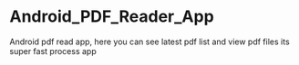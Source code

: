 # Android_PDF_Reader_App
Android pdf read app, here you can see latest pdf list and view pdf files its super fast process app

